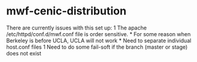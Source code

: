 mwf-cenic-distribution
======================

There are currently issues with this set up:
  1  The apache /etc/httpd/conf.d/mwf.conf file is order sensitive.
    * For some reason when Berkeley is before UCLA, UCLA will not work
    * Need to separate individual host.conf files
  1  Need to do some fail-soft if the branch (master or stage) does not exist

